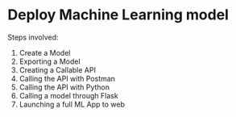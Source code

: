 # Deploy Machine Learning model

Steps involved:

1. Create a Model
2. Exporting a Model
3. Creating a Callable API
4. Calling the API with Postman
5. Calling the API with Python
6. Calling a model through Flask
7. Launching a full ML App to web